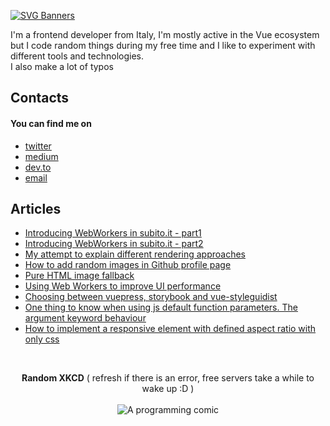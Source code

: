 [![SVG Banners](https://svg-banners.vercel.app/api?type=glitch&text1=Hi%2C%20I'm%20Alberto&width=1800&height=300)](https://github.com/Akshay090/svg-banners)

<p>
  I'm a frontend developer from Italy, I'm mostly active in the Vue ecosystem but I code random things during my free time and I like to experiment with different tools and technologies.<br />
  I also make a lot of typos
</p>

<h2>Contacts</h2>
<h4>You can find me on</h4>
  <ul>
    <li><a href="https://twitter.com/albertodeago88">twitter</a></li>
    <li><a href="https://medium.com/@alberto.deagostini">medium</a></li>
    <li><a href="https://dev.to/albertodeago88">dev.to</a></li>
    <li><a href="mailto:albertodeagostini.dev@gmail.com">email</a></li>
  </ul>
  
<h2 align="">Articles</h2>
<ul>
  <li>
    <a href="https://medium.com/adevinta-tech-blog/introducing-web-workers-to-improve-subito-it-performance-part-1-baac8ee5b09e" align="center">
      Introducing WebWorkers in subito.it - part1
    </a>
  </li>
  <li>
    <a href="https://medium.com/adevinta-tech-blog/introducing-web-workers-to-improve-subito-it-performance-part-2-92bcfed8a62" align="center">
      Introducing WebWorkers in subito.it - part2
    </a>
  </li>
  <li>
    <a href="https://medium.com/@albertodeagostini.dev/96ea0a1c8453" align="center">
      My attempt to explain different rendering approaches
    </a>
  </li>
  <li>
    <a href="https://medium.com/@albertodeagostini.dev/74aedf268464" align="center">
      How to add random images in Github profile page
    </a>
  </li>
  <li>
    <a href="https://dev.to/albertodeago88/html-only-image-fallback-19im" align="center">
      Pure HTML image fallback
    </a>
  </li>
  <li>
    <a href="https://medium.com/thron-tech/web-workers-to-improve-ui-performance-a409a0714d92" align="center">
      Using Web Workers to improve UI performance
    </a>
  </li>
  <li>
    <a href="https://medium.com/thron-tech/choosing-between-vuepress-storybook-and-vuestyleguidist-102ef7fa6382" align="center">
      Choosing between vuepress, storybook and vue-styleguidist
    </a>
  </li>
  <li>
    <a href="https://dev.to/albertodeago88/1-thing-to-know-when-using-js-default-function-parameters-arguments-keyword-behaviour-344h" align="center">
      One thing to know when using js default function parameters. The argument keyword behaviour
    </a>
  </li>
  <li>
    <a href="https://dev.to/albertodeago88/how-to-implement-only-css-responsive-elements-with-a-certain-aspect-ratio-hpn" align="center">
      How to implement a responsive element with defined aspect ratio with only css
    </a>
  </li>
</ul>

<br />
<p align="center"> 
  <b>Random XKCD</b> ( refresh if there is an error, free servers take a while to wake up :D )<br /><br />
  <img src="https://random-xkcd-url.glitch.me/random-xkcd" alt="A programming comic" />
  <!--<object data="https://raw.githubusercontent.com/albertodeago/albertodeago/43bb68029291dc29c4be4cda4b12e5e57994b75f/xkcd-wish.png" type="image/png">
    <img src="https://random-xkcd-url.glitch.me/random-xkcd" alt="A programming comic" />
  </object>-->
</p>
